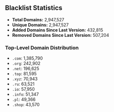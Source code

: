 ## Blacklist Statistics

- **Total Domains:** 2,947,527
- **Unique Domains:** 2,947,527
- **Added Domains Since Last Version:** 432,815
- **Removed Domains Since Last Version:** 507,204

### Top-Level Domain Distribution

-  `.com`: 1,385,790
-  `.org`: 242,902
-  `.net`: 196,625
-  `.top`: 81,595
-  `.xyz`: 70,943
-  `.ru`: 63,521
-  `.io`: 57,950
-  `.info`: 51,347
-  `.pl`: 49,366
-  `.shop`: 43,570
